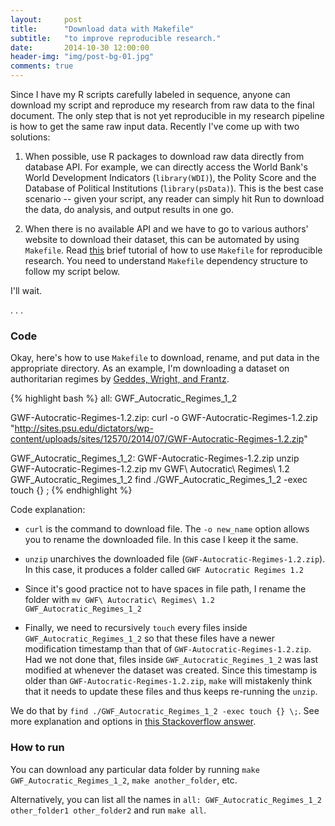 ```yaml
---
layout:     post
title:      "Download data with Makefile"
subtitle:   "to improve reproducible research."
date:       2014-10-30 12:00:00
header-img: "img/post-bg-01.jpg"
comments: true
---
```


Since I have my R scripts carefully labeled in sequence, anyone can download my script and reproduce my research from raw data to the final document. The only step that is not yet reproducible in my research pipeline is how to get the same raw input data. Recently I've come up with two solutions:

1. When possible, use R packages to download raw data directly from database API. For example, we can directly access the World Bank's World Development Indicators (`library(WDI)`), the Polity Score and the Database of Political Institutions (`library(psData)`). This is the best case scenario -- given your script, any reader can simply hit Run to download the data, do analysis, and output results in one go.

2. When there is no available API and we have to go to various authors' website to download their dataset, this can be automated by using `Makefile`. Read [this](http://kbroman.org/minimal_make/) brief tutorial of how to use `Makefile` for reproducible research. You need to understand `Makefile` dependency structure to follow my script below.

I'll wait.

.
.
.

### Code

Okay, here's how to use `Makefile` to download, rename, and put data in the appropriate directory. As an example, I'm downloading a dataset on authoritarian regimes by [Geddes, Wright, and Frantz](http://sites.psu.edu/dictators/).

{% highlight bash %}
all: GWF_Autocratic_Regimes_1_2

GWF-Autocratic-Regimes-1.2.zip:
	curl -o GWF-Autocratic-Regimes-1.2.zip "http://sites.psu.edu/dictators/wp-content/uploads/sites/12570/2014/07/GWF-Autocratic-Regimes-1.2.zip"

GWF_Autocratic_Regimes_1_2: GWF-Autocratic-Regimes-1.2.zip
	unzip GWF-Autocratic-Regimes-1.2.zip
	mv GWF\ Autocratic\ Regimes\ 1.2 GWF_Autocratic_Regimes_1_2
	find ./GWF_Autocratic_Regimes_1_2 -exec touch {} \;
{% endhighlight %}

Code explanation:

* `curl` is the command to download file. The `-o new_name` option allows you to rename the downloaded file. In this case I keep it the same.

* `unzip` unarchives the downloaded file (`GWF-Autocratic-Regimes-1.2.zip`). In this case, it produces a folder called `GWF Autocratic Regimes 1.2`

* Since it's good practice not to have spaces in file path, I rename the folder with `mv GWF\ Autocratic\ Regimes\ 1.2 GWF_Autocratic_Regimes_1_2`

* Finally, we need to recursively `touch` every files inside `GWF_Autocratic_Regimes_1_2` so that these files have a newer modification timestamp than that of `GWF-Autocratic-Regimes-1.2.zip`. Had we not done that, files inside `GWF_Autocratic_Regimes_1_2` was last modified at whenever the dataset was created. Since this timestamp is older than `GWF-Autocratic-Regimes-1.2.zip`, `make` will mistakenly think that it needs to update these files and thus keeps re-running the `unzip`.

We do that by `find ./GWF_Autocratic_Regimes_1_2 -exec touch {} \;`. See more explanation and options in [this Stackoverflow answer](http://superuser.com/questions/432382/how-do-i-recursively-touch-files-matching-a-pattern).

### How to run

You can download any particular data folder by running `make GWF_Autocratic_Regimes_1_2`, `make another_folder`, etc.

Alternatively, you can list all the names in `all: GWF_Autocratic_Regimes_1_2 other_folder1 other_folder2` and run `make all`.